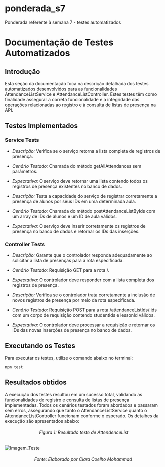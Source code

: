 # ponderada_s7

Ponderada referente à semana 7 - testes automatizados

# Documentação de Testes Automatizados

## Introdução

Esta seção da documentação foca na descrição detalhada dos testes automatizados desenvolvidos para as funcionalidades AttendanceListService e AttendanceListController. Estes testes têm como finalidade assegurar a correta funcionalidade e a integridade das operações relacionadas ao registro e à consulta de listas de presença na API.

## Testes Implementados

### Service Tests

- *Descrição:* Verifica se o serviço retorna a lista completa de registros de presença.
- *Cenário Testado:* Chamada do método getAllAttendances sem parâmetros.
- *Expectativa:* O serviço deve retornar uma lista contendo todos os registros de presença existentes no banco de dados.

- *Descrição:* Testa a capacidade do serviço de registrar corretamente a presença de alunos por seus IDs em uma determinada aula.
- *Cenário Testado:* Chamada do método postAttendanceListByIds com um array de IDs de alunos e um ID de aula válidos.
- *Expectativa:* O serviço deve inserir corretamente os registros de presença no banco de dados e retornar os IDs das inserções.

### Controller Tests

- *Descrição:* Garante que o controlador responda adequadamente ao solicitar a lista de presenças para a rota especificada.
- *Cenário Testado:* Requisição GET para a rota /.
- *Expectativa:* O controlador deve responder com a lista completa dos registros de presença.

- *Descrição:* Verifica se o controlador trata corretamente a inclusão de novos registros de presença por meio da rota especificada.
- *Cenário Testado:* Requisição POST para a rota /attendanceListIds/:ids com um corpo de requisição contendo studentIds e lessonId válidos.
- *Expectativa:* O controlador deve processar a requisição e retornar os IDs das novas inserções de presença no banco de dados.

## Executando os Testes

Para executar os testes, utilize o comando abaixo no terminal:

```
npm test
```

## Resultados obtidos

A execução dos testes resultou em um sucesso total, validando as funcionalidades de registro e consulta de listas de presença implementadas. Todos os cenários testados foram abordados e passaram sem erros, assegurando que tanto o AttendanceListService quanto o AttendanceListController funcionam conforme o esperado. Os detalhes da execução são apresentados abaixo:

<h6 align="center"> Figura 1: Resultado teste de AttendenceList </h6>

![Imagem_Teste](img/print_test)

<h6 align="center"> Fonte: Elaborado por Clara Coelho Mohammad </h6>